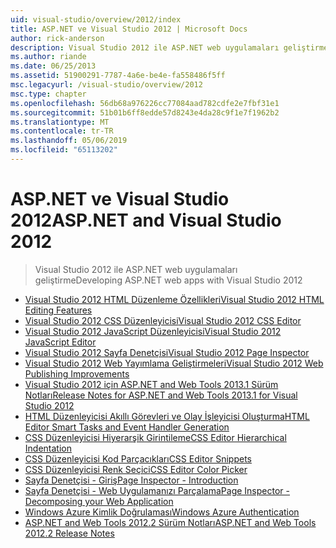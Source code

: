 ```yaml
---
uid: visual-studio/overview/2012/index
title: ASP.NET ve Visual Studio 2012 | Microsoft Docs
author: rick-anderson
description: Visual Studio 2012 ile ASP.NET web uygulamaları geliştirme
ms.author: riande
ms.date: 06/25/2013
ms.assetid: 51900291-7787-4a6e-be4e-fa558486f5ff
msc.legacyurl: /visual-studio/overview/2012
msc.type: chapter
ms.openlocfilehash: 56db68a976226cc77084aad782cdfe2e7fbf31e1
ms.sourcegitcommit: 51b01b6ff8edde57d8243e4da28c9f1e7f1962b2
ms.translationtype: MT
ms.contentlocale: tr-TR
ms.lasthandoff: 05/06/2019
ms.locfileid: "65113202"
---
```

# <a name="aspnet-and-visual-studio-2012"></a><span data-ttu-id="5daf0-103">ASP.NET ve Visual Studio 2012</span><span class="sxs-lookup"><span data-stu-id="5daf0-103">ASP.NET and Visual Studio 2012</span></span>

> <span data-ttu-id="5daf0-104">Visual Studio 2012 ile ASP.NET web uygulamaları geliştirme</span><span class="sxs-lookup"><span data-stu-id="5daf0-104">Developing ASP.NET web apps with Visual Studio 2012</span></span>

- [<span data-ttu-id="5daf0-105">Visual Studio 2012 HTML Düzenleme Özellikleri</span><span class="sxs-lookup"><span data-stu-id="5daf0-105">Visual Studio 2012 HTML Editing Features</span></span>](visual-studio-2012-html-editing-features.md)
- [<span data-ttu-id="5daf0-106">Visual Studio 2012 CSS Düzenleyicisi</span><span class="sxs-lookup"><span data-stu-id="5daf0-106">Visual Studio 2012 CSS Editor</span></span>](visual-studio-2012-css-editor.md)
- [<span data-ttu-id="5daf0-107">Visual Studio 2012 JavaScript Düzenleyicisi</span><span class="sxs-lookup"><span data-stu-id="5daf0-107">Visual Studio 2012 JavaScript Editor</span></span>](visual-studio-2012-javascript-editor.md)
- [<span data-ttu-id="5daf0-108">Visual Studio 2012 Sayfa Denetçisi</span><span class="sxs-lookup"><span data-stu-id="5daf0-108">Visual Studio 2012 Page Inspector</span></span>](visual-studio-2012-page-inspector.md)
- [<span data-ttu-id="5daf0-109">Visual Studio 2012 Web Yayımlama Geliştirmeleri</span><span class="sxs-lookup"><span data-stu-id="5daf0-109">Visual Studio 2012 Web Publishing Improvements</span></span>](visual-studio-2012-web-publishing-improvements.md)
- [<span data-ttu-id="5daf0-110">Visual Studio 2012 için ASP.NET and Web Tools 2013.1 Sürüm Notları</span><span class="sxs-lookup"><span data-stu-id="5daf0-110">Release Notes for ASP.NET and Web Tools 2013.1 for Visual Studio 2012</span></span>](aspnet-and-web-tools-20131-for-visual-studio-2012.md)
- [<span data-ttu-id="5daf0-111">HTML Düzenleyicisi Akıllı Görevleri ve Olay İşleyicisi Oluşturma</span><span class="sxs-lookup"><span data-stu-id="5daf0-111">HTML Editor Smart Tasks and Event Handler Generation</span></span>](visual-studio-vnext-videos-html-editor-smart-tasks-and-event-handler-generation.md)
- [<span data-ttu-id="5daf0-112">CSS Düzenleyicisi Hiyerarşik Girintileme</span><span class="sxs-lookup"><span data-stu-id="5daf0-112">CSS Editor Hierarchical Indentation</span></span>](visual-studio-vnext-videos-css-editor-hierarchical-indentation.md)
- [<span data-ttu-id="5daf0-113">CSS Düzenleyicisi Kod Parçacıkları</span><span class="sxs-lookup"><span data-stu-id="5daf0-113">CSS Editor Snippets</span></span>](visual-studio-vnext-videos-css-editor-snippets.md)
- [<span data-ttu-id="5daf0-114">CSS Düzenleyicisi Renk Seçici</span><span class="sxs-lookup"><span data-stu-id="5daf0-114">CSS Editor Color Picker</span></span>](visual-studio-vnext-videos-css-editor-color-picker.md)
- [<span data-ttu-id="5daf0-115">Sayfa Denetçisi - Giriş</span><span class="sxs-lookup"><span data-stu-id="5daf0-115">Page Inspector - Introduction</span></span>](visual-studio-vnext-videos-page-inspector-introduction.md)
- [<span data-ttu-id="5daf0-116">Sayfa Denetçisi - Web Uygulamanızı Parçalama</span><span class="sxs-lookup"><span data-stu-id="5daf0-116">Page Inspector - Decomposing your Web Application</span></span>](visual-studio-vnext-videos-page-inspector-decomposing-your-web-application.md)
- [<span data-ttu-id="5daf0-117">Windows Azure Kimlik Doğrulaması</span><span class="sxs-lookup"><span data-stu-id="5daf0-117">Windows Azure Authentication</span></span>](windows-azure-authentication.md)
- [<span data-ttu-id="5daf0-118">ASP.NET and Web Tools 2012.2 Sürüm Notları</span><span class="sxs-lookup"><span data-stu-id="5daf0-118">ASP.NET and Web Tools 2012.2 Release Notes</span></span>](aspnet-and-web-tools-20122-release-notes-rtw.md)

